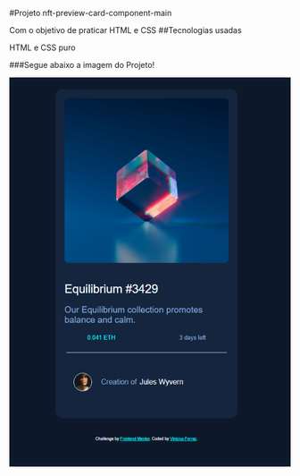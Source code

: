 #Projeto nft-preview-card-component-main

Com o objetivo de praticar HTML e CSS ##Tecnologias usadas

HTML e CSS puro

###Segue abaixo a imagem do Projeto!

![alt text](image.png)